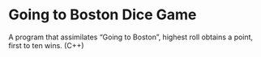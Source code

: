 # Going to Boston Dice Game 

A program that assimilates “Going to Boston”, highest roll obtains a point, first to ten wins. (C++)
